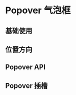 <script setup>
import demo from './demo.vue'
import Position from './position.vue'
import API from './api.vue'
import SLOT from './slot.vue'
</script>

# Popover 气泡框

## 基础使用

<Preview comp-name="Popover" demo-name="demo">
  <demo />
</Preview>

## 位置方向

<Preview comp-name="Popover" demo-name="position">
  <Position />
</Preview>

## Popover API

<API/>

## Popover 插槽

<SLOT/>